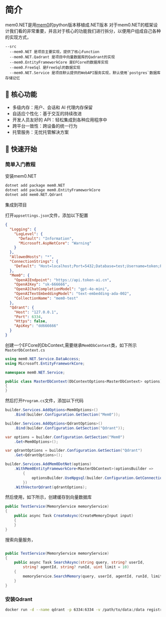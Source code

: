# 简介

mem0.NET是用[mem0](https://github.com/mem0ai/mem0)的python版本移植成.NET版本
对于mem0.NET的框架设计我们看的非常重要，并且对于核心的功能我们进行拆分，以便用户组成自己各种的实现方式，

```sheel
--src
  --mem0.NET 是项目主要实现，提供了核心Function
  --mem0.NET.Qadrant 是项目中向量数据库的Qadrant的实现
  --mem0.EntityFrameworkCore 是EFCore的数据库实现
  --mem0.FreeSql 是FreeSql的数据实现
  --mem0.NET.Service 是项目默认提供的WebAPI服务实现，默认使用`postgres`数据库存储记忆
```

## 🔑 核心功能

- 多级内存：用户、会话和 AI 代理内存保留
- 自适应个性化：基于交互的持续改进
- 开发人员友好的 API：轻松集成到各种应用程序中
- 跨平台一致性：跨设备的统一行为
- 托管服务：无忧托管解决方案

## 🚀 快速开始

### 简单入门教程

安装mem0.NET

```bash
dotnet add package mem0.NET
dotnet add package mem0.EntityFrameworkCore
dotnet add mem0.NET.Qdrant
```

集成到项目

打开`appsettings.json`文件，添加以下配置

```json
{
  "Logging": {
    "LogLevel": {
      "Default": "Information",
      "Microsoft.AspNetCore": "Warning"
    }
  },
  "AllowedHosts": "*",
  "ConnectionStrings": {
    "Default": "Host=localhost;Port=5432;Database=test;Username=token;Password=dd666666"
  },
  "Mem0": {
    "OpenAIEndpoint": "https://api.token-ai.cn",
    "OpenAIKey": "sk-666666",
    "OpenAIChatCompletionModel": "gpt-4o-mini",
    "OpenAITextEmbeddingModel": "text-embedding-ada-002",
    "CollectionName": "mem0-test"
  },
  "Qdrant": {
    "Host": "127.0.0.1",
    "Port": 6334,
    "Https": false,
    "ApiKey": "dd666666"
  }
}
```

创建一个EFCore的DbContext,需要继承`Mem0DbContext`类，如下所示
`MasterDbContext.cs`
```csharp
using mem0.NET.Service.DataAccess;
using Microsoft.EntityFrameworkCore;

namespace mem0.NET.Service;

public class MasterDbContext(DbContextOptions<MasterDbContext> options) : Mem0DbContext<MasterDbContext>(options)
{
}
```
然后打开`Program.cs`文件，添加以下代码
```csharp
builder.Services.AddOptions<Mem0Options>()
    .Bind(builder.Configuration.GetSection("Mem0"));

builder.Services.AddOptions<QdrantOptions>()
    .Bind(builder.Configuration.GetSection("Qdrant"));

var options = builder.Configuration.GetSection("Mem0")
    .Get<Mem0Options>();

var qdrantOptions = builder.Configuration.GetSection("Qdrant")
    .Get<QdrantOptions>();

builder.Services.AddMem0DotNet(options)
    .WithMem0EntityFrameworkCore<MasterDbContext>(optionsBuilder =>
        {
            optionsBuilder.UseNpgsql(builder.Configuration.GetConnectionString("Default"));
        })
    .WithVectorQdrant(qdrantOptions);
```

然后使用，如下所示，创建缓存到向量数据库
```csharp
public TestService(MemoryService memoryService)
{
    public async Task CreateAsync(CreateMemoryInput input)
    {
    }
}
```
搜索向量服务，
```csharp

public TestService(MemoryService memoryService)
{
    public async Task SearchAsync(string query, string? userId,
        string? agentId, string? runId, uint limit = 10)
    {
        memoryService.SearchMemory(query, userId, agentId, runId, limit);
    }
}
```

### 安装Qdrant

```bash
docker run -d --name qdrant -p 6334:6334 -v /path/to/data:/data registry.cn-hangzhou.aliyuncs.com/aidotnet/qdrant
```

